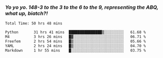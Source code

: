 ### ***Yo yo yo. 148-3 to the 3 to the 6 to the 9, representing the ABQ, what up, biatch?!***

<!--START_SECTION:waka-->

```txt
Total Time: 50 hrs 48 mins

Python       31 hrs 41 mins  ███████████████▒░░░░░░░░░   61.68 %
M4           3 hrs 26 mins   █▓░░░░░░░░░░░░░░░░░░░░░░░   06.71 %
Freefem      2 hrs 54 mins   █▒░░░░░░░░░░░░░░░░░░░░░░░   05.66 %
YAML         2 hrs 24 mins   █▒░░░░░░░░░░░░░░░░░░░░░░░   04.70 %
Markdown     1 hr 55 mins    █░░░░░░░░░░░░░░░░░░░░░░░░   03.75 %
```

<!--END_SECTION:waka-->

<!--
**AJMC2002/AJMC2002** is a ✨ _special_ ✨ repository because its `README.md` (this file) appears on your GitHub profile.

Here are some ideas to get you started:

- 🔭 I’m currently working on ...
- 🌱 I’m currently learning ...
- 👯 I’m looking to collaborate on ...
- 🤔 I’m looking for help with ...
- 💬 Ask me about ...
- 📫 How to reach me: ...
- 😄 Pronouns: ...
- ⚡ Fun fact: ...
-->
